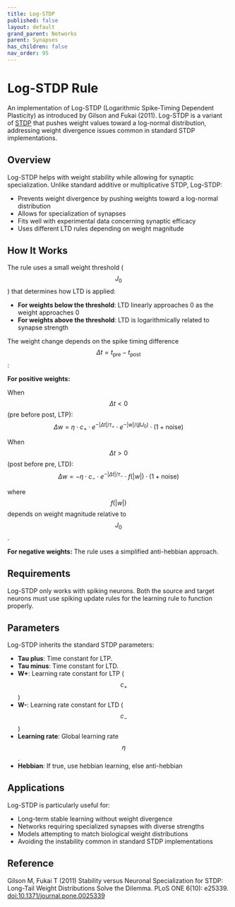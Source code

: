 ```yaml
---
title: Log-STDP
published: false
layout: default
grand_parent: Networks
parent: Synapses
has_children: false
nav_order: 95
---
```


# Log-STDP Rule

An implementation of Log-STDP (Logarithmic Spike-Timing Dependent Plasticity) as introduced by Gilson and Fukai (2011). Log-STDP is a variant of [STDP](stdp) that pushes weight values toward a log-normal distribution, addressing weight divergence issues common in standard STDP implementations.

## Overview

Log-STDP helps with weight stability while allowing for synaptic specialization. Unlike standard additive or multiplicative STDP, Log-STDP:

- Prevents weight divergence by pushing weights toward a log-normal distribution
- Allows for specialization of synapses
- Fits well with experimental data concerning synaptic efficacy
- Uses different LTD rules depending on weight magnitude

## How It Works

The rule uses a small weight threshold ($$ J_0 $$) that determines how LTD is applied:

- **For weights below the threshold**: LTD linearly approaches 0 as the weight approaches 0
- **For weights above the threshold**: LTD is logarithmically related to synapse strength

The weight change depends on the spike timing difference $$ \Delta t = t_{\text{pre}} - t_{\text{post}} $$:

**For positive weights:**

When $$ \Delta t < 0 $$ (pre before post, LTP):
$$
\Delta w = \eta \cdot c_+ \cdot e^{-|\Delta t|/\tau_+} \cdot e^{-|w|/(\beta J_0)} \cdot (1 + \text{noise})
$$

When $$ \Delta t > 0 $$ (post before pre, LTD):
$$
\Delta w = -\eta \cdot c_- \cdot e^{-|\Delta t|/\tau_-} \cdot f(|w|) \cdot (1 + \text{noise})
$$

where $$ f(|w|) $$ depends on weight magnitude relative to $$ J_0 $$.

**For negative weights:** 
The rule uses a simplified anti-hebbian approach.

## Requirements

Log-STDP only works with spiking neurons. Both the source and target neurons must use spiking update rules for the learning rule to function properly.

## Parameters

Log-STDP inherits the standard STDP parameters:

- **Tau plus**: Time constant for LTP.
- **Tau minus**: Time constant for LTD.
- **W+**: Learning rate constant for LTP ($$ c_+ $$)
- **W-**: Learning rate constant for LTD ($$ c_- $$)
- **Learning rate**: Global learning rate $$ \eta $$.
- **Hebbian**: If true, use hebbian learning, else anti-hebbian

## Applications

Log-STDP is particularly useful for:

- Long-term stable learning without weight divergence
- Networks requiring specialized synapses with diverse strengths
- Models attempting to match biological weight distributions
- Avoiding the instability common in standard STDP implementations

## Reference

Gilson M, Fukai T (2011) Stability versus Neuronal Specialization for STDP: Long-Tail Weight Distributions Solve the Dilemma. PLoS ONE 6(10): e25339. [doi:10.1371/journal.pone.0025339](https://doi.org/10.1371/journal.pone.0025339)
